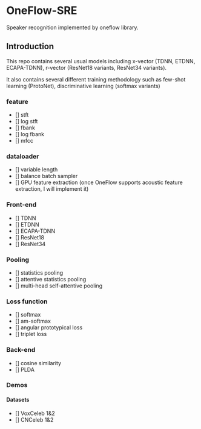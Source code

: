 # OneFlow-SRE
Speaker recognition implemented by oneflow library.

## Introduction

This repo contains several usual models including x-vector (TDNN, ETDNN, ECAPA-TDNN), r-vector (ResNet18 variants, ResNet34 variants).

It also contains several different training methodology such as few-shot learning (ProtoNet), discriminative learning (softmax variants)

### feature

- [] stft
- [] log stft
- [] fbank
- [] log fbank
- [] mfcc

### dataloader

- [] variable length
- [] balance batch sampler
- [] GPU feature extraction (once OneFlow supports acoustic feature extraction, I will implement it)

### Front-end

- [] TDNN
- [] ETDNN
- [] ECAPA-TDNN
- [] ResNet18
- [] ResNet34

### Pooling

- [] statistics pooling
- [] attentive statistics pooling
- [] multi-head self-attentive pooling

### Loss function

- [] softmax
- [] am-softmax
- [] angular prototypical loss
- [] triplet loss

### Back-end

- [] cosine similarity
- [] PLDA

### Demos

#### Datasets

- [] VoxCeleb 1&2
- [] CNCeleb 1&2
